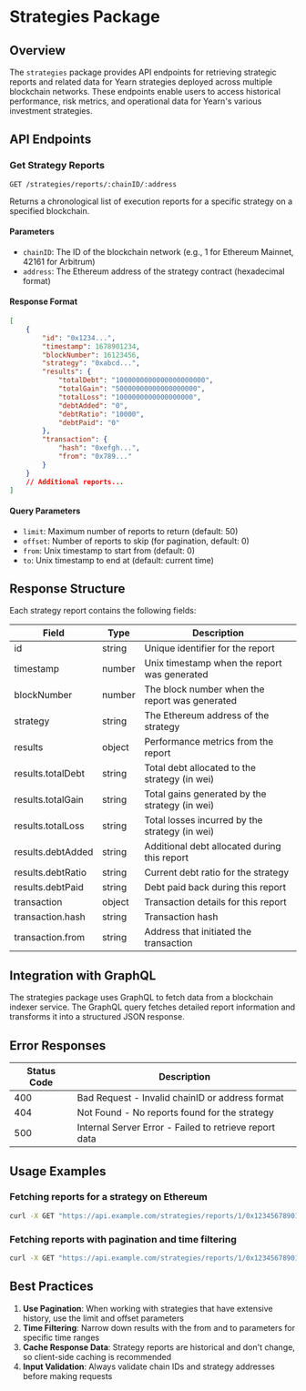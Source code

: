 # Strategies Package

## Overview

The `strategies` package provides API endpoints for retrieving strategic reports and related data for Yearn strategies deployed across multiple blockchain networks. These endpoints enable users to access historical performance, risk metrics, and operational data for Yearn's various investment strategies.

## API Endpoints

### Get Strategy Reports

```
GET /strategies/reports/:chainID/:address
```

Returns a chronological list of execution reports for a specific strategy on a specified blockchain.

#### Parameters

- `chainID`: The ID of the blockchain network (e.g., 1 for Ethereum Mainnet, 42161 for Arbitrum)
- `address`: The Ethereum address of the strategy contract (hexadecimal format)

#### Response Format

```json
[
	{
		"id": "0x1234...",
		"timestamp": 1678901234,
		"blockNumber": 16123456,
		"strategy": "0xabcd...",
		"results": {
			"totalDebt": "1000000000000000000000",
			"totalGain": "50000000000000000000",
			"totalLoss": "1000000000000000000",
			"debtAdded": "0",
			"debtRatio": "10000",
			"debtPaid": "0"
		},
		"transaction": {
			"hash": "0xefgh...",
			"from": "0x789..."
		}
	}
	// Additional reports...
]
```

#### Query Parameters

- `limit`: Maximum number of reports to return (default: 50)
- `offset`: Number of reports to skip (for pagination, default: 0)
- `from`: Unix timestamp to start from (default: 0)
- `to`: Unix timestamp to end at (default: current time)

## Response Structure

Each strategy report contains the following fields:

| Field             | Type   | Description                                    |
| ----------------- | ------ | ---------------------------------------------- |
| id                | string | Unique identifier for the report               |
| timestamp         | number | Unix timestamp when the report was generated   |
| blockNumber       | number | The block number when the report was generated |
| strategy          | string | The Ethereum address of the strategy           |
| results           | object | Performance metrics from the report            |
| results.totalDebt | string | Total debt allocated to the strategy (in wei)  |
| results.totalGain | string | Total gains generated by the strategy (in wei) |
| results.totalLoss | string | Total losses incurred by the strategy (in wei) |
| results.debtAdded | string | Additional debt allocated during this report   |
| results.debtRatio | string | Current debt ratio for the strategy            |
| results.debtPaid  | string | Debt paid back during this report              |
| transaction       | object | Transaction details for this report            |
| transaction.hash  | string | Transaction hash                               |
| transaction.from  | string | Address that initiated the transaction         |

## Integration with GraphQL

The strategies package uses GraphQL to fetch data from a blockchain indexer service. The GraphQL query fetches detailed report information and transforms it into a structured JSON response.

## Error Responses

| Status Code | Description                                            |
| ----------- | ------------------------------------------------------ |
| 400         | Bad Request - Invalid chainID or address format        |
| 404         | Not Found - No reports found for the strategy          |
| 500         | Internal Server Error - Failed to retrieve report data |

## Usage Examples

### Fetching reports for a strategy on Ethereum

```bash
curl -X GET "https://api.example.com/strategies/reports/1/0x12345678901234567890"
```

### Fetching reports with pagination and time filtering

```bash
curl -X GET "https://api.example.com/strategies/reports/1/0x12345678901234567890?limit=10&offset=20&from=1660000000&to=1670000000"
```

## Best Practices

1. **Use Pagination**: When working with strategies that have extensive history, use the limit and offset parameters
2. **Time Filtering**: Narrow down results with the from and to parameters for specific time ranges
3. **Cache Response Data**: Strategy reports are historical and don't change, so client-side caching is recommended
4. **Input Validation**: Always validate chain IDs and strategy addresses before making requests
